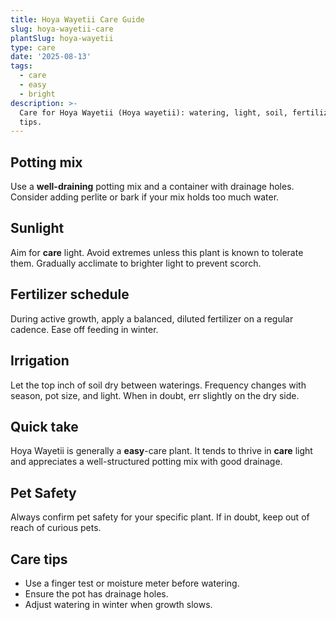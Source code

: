 ```yaml
---
title: Hoya Wayetii Care Guide
slug: hoya-wayetii-care
plantSlug: hoya-wayetii
type: care
date: '2025-08-13'
tags:
  - care
  - easy
  - bright
description: >-
  Care for Hoya Wayetii (Hoya wayetii): watering, light, soil, fertilizing, and
  tips.
---
```

## Potting mix
Use a **well-draining** potting mix and a container with drainage holes. Consider adding perlite or bark if your mix holds too much water.

## Sunlight
Aim for **care** light. Avoid extremes unless this plant is known to tolerate them. Gradually acclimate to brighter light to prevent scorch.

## Fertilizer schedule
During active growth, apply a balanced, diluted fertilizer on a regular cadence. Ease off feeding in winter.

## Irrigation
Let the top inch of soil dry between waterings. Frequency changes with season, pot size, and light. When in doubt, err slightly on the dry side.

## Quick take
Hoya Wayetii is generally a **easy**-care plant. It tends to thrive in **care** light and appreciates a well-structured potting mix with good drainage.

## Pet Safety
Always confirm pet safety for your specific plant. If in doubt, keep out of reach of curious pets.

## Care tips
- Use a finger test or moisture meter before watering.
- Ensure the pot has drainage holes.
- Adjust watering in winter when growth slows.
